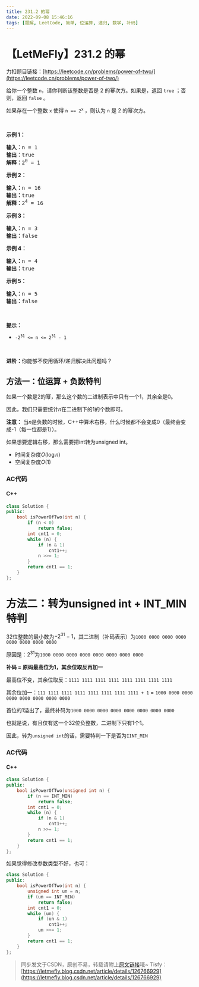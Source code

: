 ```yaml
---
title: 231.2 的幂
date: 2022-09-08 15:46:16
tags: [题解, LeetCode, 简单, 位运算, 递归, 数学, 补码]
---
```


# 【LetMeFly】231.2 的幂

力扣题目链接：[https://leetcode.cn/problems/power-of-two/](https://leetcode.cn/problems/power-of-two/)

<p>给你一个整数 <code>n</code>，请你判断该整数是否是 2 的幂次方。如果是，返回 <code>true</code> ；否则，返回 <code>false</code> 。</p>

<p>如果存在一个整数 <code>x</code> 使得 <code>n == 2<sup>x</sup></code> ，则认为 <code>n</code> 是 2 的幂次方。</p>

<p> </p>

<p><strong>示例 1：</strong></p>

<pre>
<strong>输入：</strong>n = 1
<strong>输出：</strong>true
<strong>解释：</strong>2<sup>0</sup> = 1
</pre>

<p><strong>示例 2：</strong></p>

<pre>
<strong>输入：</strong>n = 16
<strong>输出：</strong>true
<strong>解释：</strong>2<sup>4</sup> = 16
</pre>

<p><strong>示例 3：</strong></p>

<pre>
<strong>输入：</strong>n = 3
<strong>输出：</strong>false
</pre>

<p><strong>示例 4：</strong></p>

<pre>
<strong>输入：</strong>n = 4
<strong>输出：</strong>true
</pre>

<p><strong>示例 5：</strong></p>

<pre>
<strong>输入：</strong>n = 5
<strong>输出：</strong>false
</pre>

<p> </p>

<p><strong>提示：</strong></p>

<ul>
	<li><code>-2<sup>31</sup> <= n <= 2<sup>31</sup> - 1</code></li>
</ul>

<p> </p>

<p><strong>进阶：</strong>你能够不使用循环/递归解决此问题吗？</p>


    
## 方法一：位运算 + 负数特判

如果一个数是2的幂，那么这个数的二进制表示中只有一个1，其余全是0。

因此，我们只需要统计$n$在二进制下的$1$的个数即可。

**注意：** 当$n$是负数的时候，C++中算术右移，什么时候都不会变成0（最终会变成-1（每一位都是1））。

如果想要逻辑右移，那么需要把int转为unsigned int。

+ 时间复杂度$O(\log n)$
+ 空间复杂度$O(1)$

### AC代码

#### C++

```cpp
class Solution {
public:
    bool isPowerOfTwo(int n) {
        if (n < 0)
            return false;
        int cnt1 = 0;
        while (n) {
            if (n & 1)
                cnt1++;
            n >>= 1;
        }
        return cnt1 == 1;
    }
};
```

# 方法二：转为unsigned int + INT_MIN特判

32位整数的最小数为$-2^{31}-1$，其二进制（补码表示）为```1000 0000 0000 0000 0000 0000 0000 0000```

原因是：$2^{31}$为```1000 0000 0000 0000 0000 0000 0000 0000```

**补码 = 原码最高位为1，其余位取反再加一**

最高位不变，其余位取反：```1111 1111 1111 1111 1111 1111 1111 1111```

其余位加一：```111 1111 1111 1111 1111 1111 1111 1111 + 1``` = ```1000 0000 0000 0000 0000 0000 0000 0000```

首位的1溢出了，最终补码为```1000 0000 0000 0000 0000 0000 0000 0000```

也就是说，有且仅有这一个32位负整数，二进制下只有1个1。

因此，转为```unsigned int```的话，需要特判一下是否为```IINT_MIN```

### AC代码

#### C++

```cpp
class Solution {
public:
    bool isPowerOfTwo(unsigned int n) {
        if (n == INT_MIN)
            return false;
        int cnt1 = 0;
        while (n) {
            if (n & 1)
                cnt1++;
            n >>= 1;
        }
        return cnt1 == 1;
    }
};
```

如果觉得修改参数类型不好，也可：

```cpp
class Solution {
public:
    bool isPowerOfTwo(int n) {
		unsigned int un = n;
        if (un == INT_MIN)
            return false;
        int cnt1 = 0;
        while (un) {
            if (un & 1)
                cnt1++;
            un >>= 1;
        }
        return cnt1 == 1;
    }
};
```

> 同步发文于CSDN，原创不易，转载请附上[原文链接](https://leetcode.letmefly.xyz/2022/09/08/LeetCode%200231.2%E7%9A%84%E5%B9%82/)哦~
> Tisfy：[https://letmefly.blog.csdn.net/article/details/126766929](https://letmefly.blog.csdn.net/article/details/126766929)
